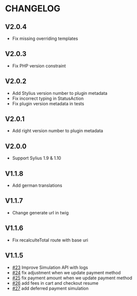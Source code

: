 # CHANGELOG
## V2.0.4
* Fix missing overriding templates
## V2.0.3
* Fix PHP version constraint
## V2.0.2
* Add Stylius version number to plugin metadata
* Fix incorrect typing in StatusAction
* Fix plugin version metadata in tests
## V2.0.1
* Add right version number to plugin metadata
## V2.0.0
* Support Sylius 1.9 & 1.10
## V1.1.8
* Add german translations
## V1.1.7
* Change generate url in twig
## V1.1.6
* Fix recalculteTotal route with base uri
## V1.1.5
* [#23](https://github.com/pledgcorporate/ecard-sylius/pull/23/files) Improve Simulation API with logs
* [#24](https://github.com/pledgcorporate/ecard-sylius/pull/24) fix adjustment when we update payment method
* [#25](https://github.com/pledgcorporate/ecard-sylius/pull/25) fix payment amount when we update payment method
* [#26](https://github.com/pledgcorporate/ecard-sylius/pull/26) add fees in cart and checkout resume
* [#27](https://github.com/pledgcorporate/ecard-sylius/pull/27) add deferred payment simulation
